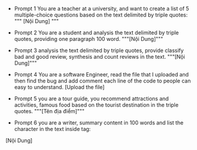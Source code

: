 - Prompt 1
You are a teacher at a university, and want to create a list of 5 multiple-choice questions based on the text delimited by triple quotes:
""" [Nội Dung] """

- Prompt 2
You are a student and analysis the text delimited by triple quotes, providing one paragraph 100 word.
"""[Nội Dung]"""

- Prompt 3
analysis the text delimited by triple quotes, provide classify bad and good review, synthesis and count reviews in the text.
"""[Nội Dung]"""

- Prompt 4
You are a software Engineer, read the file that I uploaded and then find the bug and add comment each line of the code to people can easy to understand.
[Upload the file]

- Prompt 5
you are a tour guide, you recommend attractions and activities, famous food based on the tourist destination in the triple quotes.
"""[Tên địa điểm]"""

- Prompt 6
you are a writer, summary content in 100 words and list the character in the text inside tag: 
<article> [Nội Dung]</article>